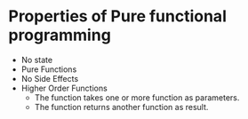 Properties of Pure functional programming
=============================

- No state
- Pure Functions
- No Side Effects
- Higher Order Functions
    * The function takes one or more function as parameters.
    * The function returns another function as result.     
